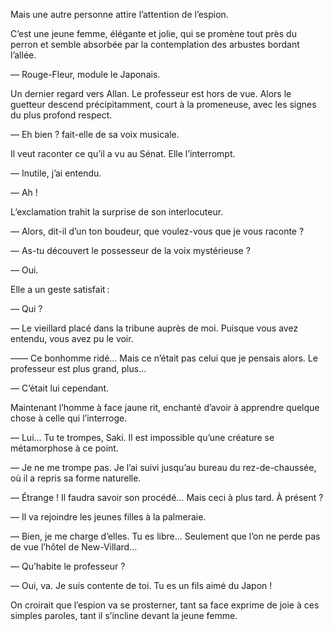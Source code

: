Mais une autre personne attire l’attention de l’espion.

C’est une jeune femme, élégante et jolie, qui se promène tout près du perron et semble absorbée par la contemplation des arbustes bordant l’allée.

— Rouge-Fleur, module le Japonais.

Un dernier regard vers Allan. Le professeur est hors de vue. Alors le
guetteur descend précipitamment, court à la promeneuse, avec les signes du
plus profond respect.

— Eh bien ? fait-elle de sa voix musicale.

Il veut raconter ce qu’il a vu au Sénat. Elle l’interrompt.

— Inutile, j’ai entendu.

— Ah !

L’exclamation trahit la surprise de son interlocuteur.

— Alors, dit-il d’un ton boudeur, que voulez-vous que je vous raconte ?

— As-tu découvert le possesseur de la voix mystérieuse ?

— Oui.

Elle a un geste satisfait :

— Qui ?

— Le vieillard placé dans la tribune auprès de moi. Puisque vous avez
entendu, vous avez pu le voir.

—— Ce bonhomme ridé… Mais ce n’était pas celui que je pensais alors. Le
professeur est plus grand, plus…

— C’était lui cependant.

Maintenant l’homme à face jaune rit, enchanté d’avoir à apprendre quelque chose à celle qui l’interroge.

— Lui… Tu te trompes, Saki. Il est impossible qu’une créature se métamorphose à ce point.

— Je ne me trompe pas. Je l’ai suivi jusqu’au bureau du rez-de-chaussée, où il a repris sa forme naturelle.

— Étrange ! Il faudra savoir son procédé… Mais ceci à plus tard. À présent ?

— Il va rejoindre les jeunes filles à la palmeraie.

— Bien, je me charge d’elles. Tu es libre… Seulement que l’on ne perde pas de vue l’hôtel de New-Villard…

— Qu’habite le professeur ?

— Oui, va. Je suis contente de toi. Tu es un fils aimé du Japon !

On croirait que l’espion va se prosterner, tant sa face exprime de joie à ces simples paroles, tant il s’incline devant la jeune femme.
